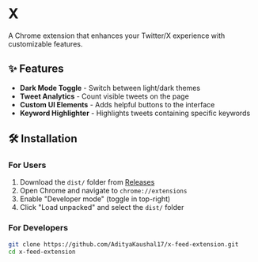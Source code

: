 # X


A Chrome extension that enhances your Twitter/X experience with customizable features.

## ✨ Features
- **Dark Mode Toggle** - Switch between light/dark themes
- **Tweet Analytics** - Count visible tweets on the page
- **Custom UI Elements** - Adds helpful buttons to the interface
- **Keyword Highlighter** - Highlights tweets containing specific keywords

## 🛠️ Installation

### For Users
1. Download the `dist/` folder from [Releases](#)
2. Open Chrome and navigate to `chrome://extensions`
3. Enable "Developer mode" (toggle in top-right)
4. Click "Load unpacked" and select the `dist/` folder

### For Developers
```bash
git clone https://github.com/AdityaKaushal17/x-feed-extension.git
cd x-feed-extension
